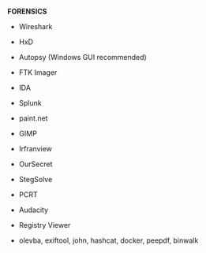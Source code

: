 **FORENSICS**
- Wireshark
- HxD
- Autopsy (Windows GUI recommended)
- FTK Imager
- IDA
- Splunk
- paint.net
- GIMP
- Irfranview
- OurSecret
- StegSolve
- PCRT
- Audacity
- Registry Viewer



- olevba, exiftool, john, hashcat, docker, peepdf, binwalk